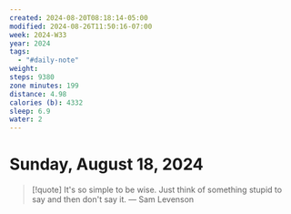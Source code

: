 ```yaml
---
created: 2024-08-20T08:18:14-05:00
modified: 2024-08-26T11:50:16-07:00
week: 2024-W33
year: 2024
tags:
  - "#daily-note"
weight: 
steps: 9380
zone minutes: 199
distance: 4.98
calories (b): 4332
sleep: 6.9
water: 2
---
```

# Sunday, August 18, 2024

> [!quote] It's so simple to be wise. Just think of something stupid to say and then don't say it.
> — Sam Levenson
